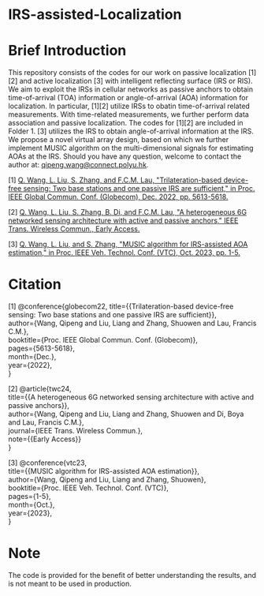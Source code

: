 # IRS-assisted-Localization
# Brief Introduction

This repository consists of the codes for our work on passive localization [1][2] and active localization [3] with intelligent reflecting surface (IRS or RIS). We aim to exploit the IRSs in cellular networks as passive anchors to obtain time-of-arrival (TOA) information or angle-of-arrival (AOA) information for localization. In particular, [1][2] utilize IRSs to obatin time-of-arrival related measurements. With time-related measurements, we further perform data association and passive localization. The codes for [1][2] are included in Folder 1. [3] utilizes the IRS to obtain angle-of-arrival information at the IRS. We propose a novel virtual array design, based on which we further implement MUSIC algorithm on the multi-dimensional signals for estimating AOAs at the IRS. Should you have any question, welcome to contact the author at: qipeng.wang@connect.polyu.hk. <br>

[1] [Q. Wang, L. Liu, S. Zhang, and F.C.M. Lau, "Trilateration-based device-free sensing: Two base stations and one passive IRS are sufficient," in Proc. IEEE Global Commun. Conf. (Globecom), Dec. 2022, pp. 5613-5618.](https://arxiv.org/abs/2205.12667) <br>

[2] [Q. Wang, L. Liu, S. Zhang, B. Di, and F.C.M. Lau, "A heterogeneous 6G networked sensing architecture with active and passive anchors," IEEE Trans. Wireless Commun., Early Access.](https://arxiv.org/abs/2205.12667)<br>

[3] [Q. Wang, L. Liu, and S. Zhang, "MUSIC algorithm for IRS-assisted AOA estimation," in Proc. IEEE Veh. Technol. Conf. (VTC), Oct. 2023, pp. 1-5.](https://arxiv.org/abs/2309.02947)<br>

# Citation

[1] @conference{globecom22,
  title={{Trilateration-based device-free sensing: Two base stations and one passive IRS are sufficient}},<br>
  author={Wang, Qipeng and Liu, Liang and Zhang, Shuowen and Lau, Francis C.M.},<br>
  booktitle={Proc. IEEE Global Commun. Conf. (Globecom)},<br>
  pages={5613-5618},<br>
  month={Dec.},<br>
  year={2022},<br>
}<br>

[2] @article{twc24,<br>
  title={{A heterogeneous 6G networked sensing architecture with active and passive anchors}},<br>
  author={Wang, Qipeng and Liu, Liang and Zhang, Shuowen and Di, Boya and Lau, Francis C.M.},<br>
  journal={IEEE Trans. Wireless Commun.},<br>
  note={{Early Access}}<br>
}

[3] @conference{vtc23,<br>
  title={{MUSIC algorithm for IRS-assisted AOA estimation}},<br>
  author={Wang, Qipeng and Liu, Liang and Zhang, Shuowen},<br>
  booktitle={Proc. IEEE Veh. Technol. Conf. (VTC)},<br>
  pages={1-5},<br>
  month={Oct.},<br>
  year={2023},<br>
}<br>

# Note

The code is provided for the benefit of better understanding the results, and is not meant to be used in production.
